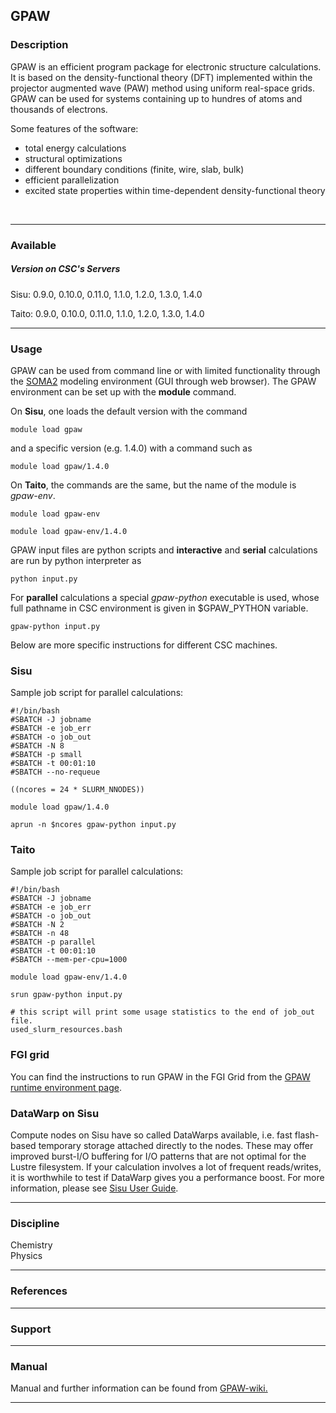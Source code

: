## GPAW

### Description

GPAW is an efficient program package for electronic structure
calculations. It is based on the density-functional theory (DFT)
implemented within the projector augmented wave (PAW) method using
uniform real-space grids. GPAW can be used for systems containing up to
hundres of atoms and thousands of electrons.

Some features of the software:

-   total energy calculations
-   structural optimizations
-   different boundary conditions (finite, wire, slab, bulk)
-   efficient parallelization
-   excited state properties within time-dependent density-functional
    theory

 

------------------------------------------------------------------------

### Available

##### Version on CSC's Servers

Sisu: 0.9.0, 0.10.0, 0.11.0, 1.1.0, 1.2.0, 1.3.0, 1.4.0

Taito: 0.9.0, 0.10.0, 0.11.0, 1.1.0, 1.2.0, 1.3.0, 1.4.0

------------------------------------------------------------------------

### Usage

GPAW can be used from command line or with limited functionality through
the [SOMA2] modeling environment (GUI through web browser). The GPAW
environment can be set up with the **module** command.

On **Sisu**, one loads the default version with the command

`module load gpaw`

and a specific version (e.g. 1.4.0) with a command such as

`module load gpaw/1.4.0`

On **Taito**, the commands are the same, but the name of the module is
*gpaw-env*.

`module load gpaw-env`

`module load gpaw-env/1.4.0`

GPAW input files are python scripts and **interactive** and **serial**
calculations are run by python interpreter as

`python input.py`

For **parallel** calculations a special *gpaw-python* executable is
used, whose full pathname in CSC environment is given in $GPAW\_PYTHON
variable.

`gpaw-python input.py`

Below are more specific instructions for different CSC machines.

### Sisu

Sample job script for parallel calculations:

    #!/bin/bash
    #SBATCH -J jobname
    #SBATCH -e job_err
    #SBATCH -o job_out
    #SBATCH -N 8
    #SBATCH -p small
    #SBATCH -t 00:01:10
    #SBATCH --no-requeue

    ((ncores = 24 * SLURM_NNODES))

    module load gpaw/1.4.0

    aprun -n $ncores gpaw-python input.py

### Taito

Sample job script for parallel calculations:

    #!/bin/bash
    #SBATCH -J jobname
    #SBATCH -e job_err
    #SBATCH -o job_out
    #SBATCH -N 2
    #SBATCH -n 48
    #SBATCH -p parallel
    #SBATCH -t 00:01:10
    #SBATCH --mem-per-cpu=1000

    module load gpaw-env/1.4.0

    srun gpaw-python input.py

    # this script will print some usage statistics to the end of job_out file.
    used_slurm_resources.bash 

### FGI grid

You can find the instructions to run GPAW in the FGI Grid from the [GPAW
runtime environment page].

### DataWarp on Sisu

Compute nodes on Sisu have so called DataWarps available, i.e. fast
flash-based temporary storage attached directly to the nodes. These may
offer improved burst-I/O buffering for I/O patterns that are not optimal
for the Lustre filesystem. If your calculation involves a lot of
frequent reads/writes, it is worthwhile to test if DataWarp gives you a
performance boost. For more information, please see [Sisu User Guide].

------------------------------------------------------------------------

### Discipline

Chemistry  
Physics  

------------------------------------------------------------------------

### References

------------------------------------------------------------------------

### Support

------------------------------------------------------------------------

### Manual

Manual and further information can be found from [GPAW-wiki.]

------------------------------------------------------------------------

  [SOMA2]: http://www.csc.fi/english/pages/soma/index_html
  [GPAW runtime environment page]: https://confluence.csc.fi/display/fgi/GPAW+runtime+environment
  [Sisu User Guide]: https://research.csc.fi/sisu-using-datawarp
  [GPAW-wiki.]: https://wiki.fysik.dtu.dk/gpaw
